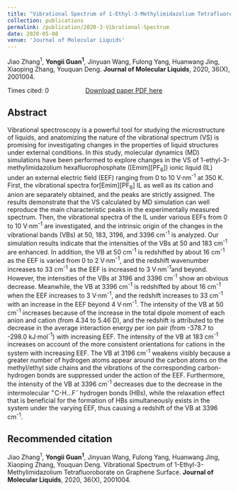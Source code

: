 ```yaml
---
title: "Vibrational Spectrum of 1-Ethyl-3-Methylimidazolium Tetrafluoroborate on Graphene Surface"
collection: publications
permalink: /publication/2020-3-Vibrational-Spectrum
date: 2020-05-08
venue: 'Journal of Molecular Liquids'
---
```


Jiao Zhang<sup>1</sup>, <b>Yongii Guan<sup>1</sup></b>, Jinyuan Wang, Fulong Yang, Huanwang Jing, Xiaoping Zhang, Youquan Deng. <b>Journal of Molecular Liquids</b>, 2020, 36(X), 2001004.

Times cited: 0 &nbsp; &nbsp; &nbsp; &nbsp; &nbsp; &nbsp; &nbsp; &nbsp; &nbsp; &nbsp; [Download paper PDF here](https://yongjiguan.github.io/files/2020-1.pdf)

## Abstract
Vibrational spectroscopy is a powerful tool for studying the microstructure of liquids, and anatomizing the nature of the vibrational spectrum (VS) is promising for investigating changes in the properties of liquid structures under external conditions. In this study, molecular dynamics (MD) simulations have been performed to explore changes in the VS of 1-ethyl-3-methylimidazolium hexafluorophosphate ([Emim][PF<sub>6</sub>]) ionic liquid (IL) under an external electric field (EEF) ranging from 0 to 10 V&#183;nm<sup>-1</sup> at 350 K. First, the vibrational spectra for[Emim][PF<sub>6</sub>] IL as well as its cation and anion are separately obtained, and the peaks are strictly assigned. The results demonstrate that the VS calculated by MD simulation can well reproduce the main characteristic peaks in the experimentally measured spectrum. Then, the vibrational spectra of the IL under various EEFs from 0 to 10 V&#183;nm<sup>-1</sup> are investigated, and the intrinsic origin of the changes in the vibrational bands (VBs) at 50, 183, 3196, and 3396 cm<sup>-1</sup> is analyzed. Our simulation results indicate that the intensities of the VBs at 50 and 183 cm<sup>-1</sup> are enhanced. In addition, the VB at 50 cm<sup>-1</sup> is redshifted by about 16 cm<sup>-1</sup> as the EEF is varied from 0 to 2 V&#183;nm<sup>-1</sup>, and the redshift wavenumber increases to 33 cm<sup>-1</sup> as the EEF is increased to 3 V&#183;nm<sup>-1</sup>and beyond. However, the intensities of the VBs at 3196 and 3396 cm<sup>-1</sup> show an obvious decrease. Meanwhile, the VB at 3396 cm<sup>-1</sup> is redshifted by about 16 cm<sup>-1</sup> when the EEF increases to 3 V&#183;nm<sup>-1</sup>, and the redshift increases to 33 cm<sup>-1</sup> with an increase in the EEF beyond 4 V&#183;nm<sup>-1</sup>. The intensity of the VB at 50 cm<sup>-1</sup> increases because of the increase in the total dipole moment of each anion and cation (from 4.34 to 5.46 D), and the redshift is attributed to the decrease in the average interaction energy per ion pair (from -378.7 to -298.0 kJ&#183;mol<sup>-1</sup>) with increasing EEF. The intensity of the VB at 183 cm<sup>-1</sup> increases on account of the more consistent orientations for cations in the system with increasing EEF. The VB at 3196 cm<sup>-1</sup> weakens visibly because a greater number of hydrogen atoms appear around the carbon atoms on the methyl/ethyl side chains and the vibrations of the corresponding carbon-hydrogen bonds are suppressed under the action of the EEF. Furthermore, the intensity of the VB at 3396 cm<sup>-1</sup> decreases due to the decrease in the intermolecular <sup>+</sup>C-H…F<sup>-</sup> hydrogen bonds (HBs), while the relaxation effect that is beneficial for the formation of HBs simultaneously exists in the system under the varying EEF, thus causing a redshift of the VB at 3396 cm<sup>-1</sup>.

## Recommended citation
Jiao Zhang<sup>1</sup>, <b>Yongii Guan<sup>1</sup></b>, Jinyuan Wang, Fulong Yang, Huanwang Jing, Xiaoping Zhang, Youquan Deng. Vibrational Spectrum of 1-Ethyl-3-Methylimidazolium Tetrafluoroborate on Graphene Surface. <b>Journal of Molecular Liquids</b>, 2020, 36(X), 2001004. 